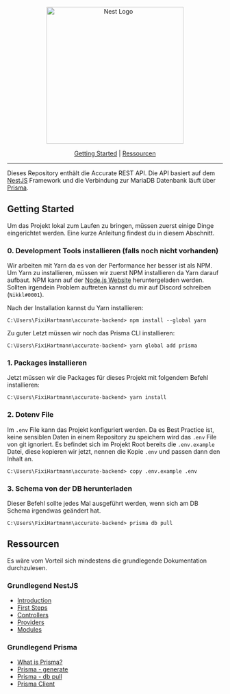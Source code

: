 <p align="center">
    <img src="https://pparchery.wipplingerconsulting.at/ressources/assets/images/logo.svg" width="320" alt="Nest Logo" />
</p>
<p align="center">
    <a href="#getting-started">Getting Started</a> |
    <a href="#ressourcen">Ressourcen</a>
</p>

<hr/>

Dieses Repository enthält die Accurate REST API. Die API basiert auf dem [NestJS](https://docs.nestjs.com/) Framework
und die Verbindung zur MariaDB Datenbank läuft über [Prisma](https://www.prisma.io/).

## Getting Started
Um das Projekt lokal zum Laufen zu bringen, müssen zuerst einige Dinge eingerichtet werden. 
Eine kurze Anleitung findest du in diesem Abschnitt.

### 0. Development Tools installieren (falls noch nicht vorhanden)
Wir arbeiten mit Yarn da es von der Performance her besser ist als NPM. Um Yarn zu installieren,
müssen wir zuerst NPM installieren da Yarn darauf aufbaut. NPM kann auf der [Node.js Website](https://nodejs.org/en/download/)
heruntergeladen werden. Sollten irgendein Problem auftreten kannst du mir auf Discord schreiben (`Nikkl#0001`).

Nach der Installation kannst du Yarn installieren:
```shell
C:\Users\FixiHartmann\accurate-backend> npm install --global yarn
```

Zu guter Letzt müssen wir noch das Prisma CLI installieren:
```shell
C:\Users\FixiHartmann\accurate-backend> yarn global add prisma
```

### 1. Packages installieren
Jetzt müssen wir die Packages für dieses Projekt mit folgendem Befehl installieren:
```shell
C:\Users\FixiHartmann\accurate-backend> yarn install
```

### 2. Dotenv File
Im `.env` File kann das Projekt konfiguriert werden. Da es Best Practice ist, keine sensiblen 
Daten in einem Repository zu speichern wird das `.env` File von git ignoriert. Es befindet sich
im Projekt Root bereits die `.env.example` Datei, diese kopieren wir jetzt, nennen die 
Kopie `.env` und passen dann den Inhalt an.
```shell
C:\Users\FixiHartmann\accurate-backend> copy .env.example .env
```

### 3. Schema von der DB herunterladen
Dieser Befehl sollte jedes Mal ausgeführt werden, wenn sich am DB Schema irgendwas 
geändert hat.

```shell
C:\Users\FixiHartmann\accurate-backend> prisma db pull
```

## Ressourcen
Es wäre vom Vorteil sich mindestens die grundlegende Dokumentation durchzulesen.

### Grundlegend NestJS
- [Introduction](https://docs.nestjs.com/)
- [First Steps](https://docs.nestjs.com/first-steps)
- [Controllers](https://docs.nestjs.com/controllers)
- [Providers](https://docs.nestjs.com/providers)
- [Modules](https://docs.nestjs.com/modules)

### Grundlegend Prisma
- [What is Prisma?](https://www.prisma.io/docs/concepts/overview/what-is-prisma)
- [Prisma - generate](https://www.prisma.io/docs/reference/api-reference/command-reference#generate)
- [Prisma - db pull](https://www.prisma.io/docs/reference/api-reference/command-reference#db-pull)
- [Prisma Client](https://www.prisma.io/docs/concepts/components/prisma-client)